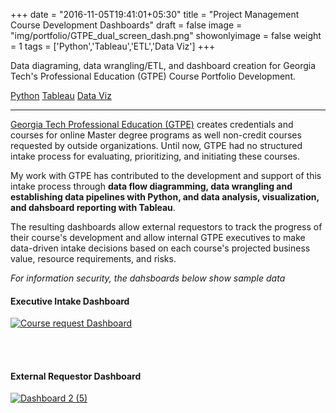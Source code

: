 +++
date = "2016-11-05T19:41:01+05:30"
title = "Project Management Course Development Dashboards"
draft = false
image = "img/portfolio/GTPE_dual_screen_dash.png"
showonlyimage = false
weight = 1
tags = ['Python','Tableau','ETL','Data Viz']
+++

Data diagraming, data wrangling/ETL, and dashboard creation for Georgia Tech's Professional Education (GTPE) Course Portfolio Development.

<div class=Tags>
<span><a href="/tags/python/">Python</a></span>
<span><a href="/tags/tableau/">Tableau</a></span>
<!--<span><a href="/tags/etl/">ETL</a></span>-->
<span><a href="/tags/data-viz/">Data Viz</a></span>
</div>
<!--more-->
<hr>

[Georgia Tech Professional Education (GTPE)](https://pe.gatech.edu/) creates credentials and courses for online Master degree programs as well non-credit courses requested by outside organizations. Until now, GTPE had no structured intake process for evaluating, prioritizing, and initiating these courses. 

My work with GTPE has contributed to the development and support of this intake process through **data flow diagramming, data wrangling and establishing data pipelines with Python, and data analysis, visualization, and dahsboard reporting with Tableau**. 

The resulting dashboards allow external requestors to track the progress of their course's development and allow internal GTPE executives to make data-driven intake decisions based on each course's projected business value, resource requirements, and risks. 

*For information security, the dahsboards below show sample data*

#### Executive Intake Dashboard

<div class='tableauPlaceholder' id='viz1661534822370' style='position: relative'><noscript><a href='#'><img alt='Course request Dashboard ' src='https:&#47;&#47;public.tableau.com&#47;static&#47;images&#47;GT&#47;GTPE-CourseRequestSummary&#47;CourserequestDashboard&#47;1_rss.png' style='border: none' /></a></noscript><object class='tableauViz'  style='display:none;'><param name='host_url' value='https%3A%2F%2Fpublic.tableau.com%2F' /> <param name='embed_code_version' value='3' /> <param name='site_root' value='' /><param name='name' value='GTPE-CourseRequestSummary&#47;CourserequestDashboard' /><param name='tabs' value='no' /><param name='toolbar' value='yes' /><param name='static_image' value='https:&#47;&#47;public.tableau.com&#47;static&#47;images&#47;GT&#47;GTPE-CourseRequestSummary&#47;CourserequestDashboard&#47;1.png' /> <param name='animate_transition' value='yes' /><param name='display_static_image' value='yes' /><param name='display_spinner' value='yes' /><param name='display_overlay' value='yes' /><param name='display_count' value='yes' /><param name='language' value='en-US' /></object></div>                <script type='text/javascript'>                    var divElement = document.getElementById('viz1661534822370');                    var vizElement = divElement.getElementsByTagName('object')[0];                    if ( divElement.offsetWidth > 800 ) { vizElement.style.width='1000px';vizElement.style.height='927px';} else if ( divElement.offsetWidth > 500 ) { vizElement.style.width='1000px';vizElement.style.height='927px';} else { vizElement.style.width='100%';vizElement.style.height='4727px';}                     var scriptElement = document.createElement('script');                    scriptElement.src = 'https://public.tableau.com/javascripts/api/viz_v1.js';                    vizElement.parentNode.insertBefore(scriptElement, vizElement);                </script>


<br></br>
#### External Requestor Dashboard

<div class='tableauPlaceholder' id='viz1661807736853' style='position: relative'><noscript><a href='#'><img alt='Dashboard 2 (5) ' src='https:&#47;&#47;public.tableau.com&#47;static&#47;images&#47;GT&#47;GTPECourseDevelopment&#47;Dashboard25&#47;1_rss.png' style='border: none' /></a></noscript><object class='tableauViz'  style='display:none;'><param name='host_url' value='https%3A%2F%2Fpublic.tableau.com%2F' /> <param name='embed_code_version' value='3' /> <param name='site_root' value='' /><param name='name' value='GTPECourseDevelopment&#47;Dashboard25' /><param name='tabs' value='no' /><param name='toolbar' value='yes' /><param name='static_image' value='https:&#47;&#47;public.tableau.com&#47;static&#47;images&#47;GT&#47;GTPECourseDevelopment&#47;Dashboard25&#47;1.png' /> <param name='animate_transition' value='yes' /><param name='display_static_image' value='yes' /><param name='display_spinner' value='yes' /><param name='display_overlay' value='yes' /><param name='display_count' value='yes' /><param name='language' value='en-US' /></object></div>                <script type='text/javascript'>                    var divElement = document.getElementById('viz1661807736853');                    var vizElement = divElement.getElementsByTagName('object')[0];                    if ( divElement.offsetWidth > 800 ) { vizElement.style.width='1000px';vizElement.style.height='1027px';} else if ( divElement.offsetWidth > 500 ) { vizElement.style.width='1000px';vizElement.style.height='1027px';} else { vizElement.style.width='100%';vizElement.style.height='5027px';}                     var scriptElement = document.createElement('script');                    scriptElement.src = 'https://public.tableau.com/javascripts/api/viz_v1.js';                    vizElement.parentNode.insertBefore(scriptElement, vizElement);                </script>
